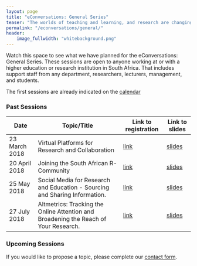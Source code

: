 ```yaml
---
layout: page
title: "eConversations: General Series"
teaser: "The worlds of teaching and learning, and research are changing rapidly. Mostly due to advances in technology, connnectedness and the shear amount of information that is available at the tip of ones fingers today. In the General eConversations Series, we will attempt to provide conversation opportunities about topics that is relevant to academics and support staff at a 21st century academic institution."
permalink: "/econversations/general/"
header:
    image_fullwidth: "whitebackground.png"
---
```


Watch this space to see what we have planned for the eConversations: General Series. These sessions are open to anyone working at or with a higher education or research institution in South Africa. That includes support staff from any department, researchers, lecturers, management, and students.

The first sessions are already indicated on the [calendar](https://calendar.google.com/calendar/embed?src=beg31jqblfp9bb2sd8eba2fpgs%40group.calendar.google.com&ctz=Africa%2FJohannesburg)

### Past Sessions

|Date|Topic/Title|Link to registration|Link to slides|
|----|-----------|--------------------|--------------|
|23 March 2018|Virtual Platforms for Research and Collaboration|[link](https://www.quicket.co.za/events/27507-rccp-ii-econversation-series-1-virtual-platforms-for-collaboration-and-research/)|[slides](https://figshare.com/articles/RCCPII_eConversations_Virtual_Platforms_for_Research_and_Collaboration/6050171)|
|20 April 2018|Joining the South African R-Community|[link](https://www.quicket.co.za/events/42911-rccp-ii-econversation-series-2-joining-the-south-african-r-community/)|[slides](https://prezi.com/view/XRuMQtRSIVBVStP6aRU9/)|
|25 May 2018|Social Media for Research and Education - Sourcing and Sharing Information.|[link](https://www.quicket.co.za/events/47316-rccp-ii-econversation-series-3-social-media-for-research-and-education-getting/#/)|[slides](https://twitter.com/stevedudley_/status/999962889871077376)|
|27 July 2018|Altmetrics: Tracking the Online Attention and Broadening the Reach of Your Research.|[link](https://www.quicket.co.za/events/52327-rccp-ii-econversation-series-4-altmetrics-tracking-the-online-attention-and-bro/)|[slides](https://figshare.com/articles/Altmetrics_Tracking_the_Online_Attention_and_Broadening_the_Reach_of_Your_Research/6871388)|

### Upcoming Sessions

If you would like to propose a topic, please complete our [contact form](https://docs.google.com/forms/d/e/1FAIpQLScYQU2FSqHBsSOouSkZgS2Qmin2BGF7VIpXg1aSye55XF2VqQ/viewform).

